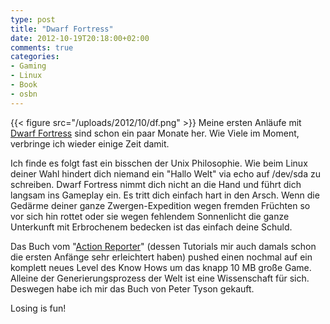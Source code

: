 ```yaml
---
type: post
title: "Dwarf Fortress"
date: 2012-10-19T20:18:00+02:00
comments: true
categories:
- Gaming
- Linux
- Book
- osbn
---
```


{{< figure src="/uploads/2012/10/df.png" >}}
Meine ersten Anläufe mit [Dwarf Fortress](http://www.bay12games.com/dwarves/) sind schon ein paar Monate her.
Wie Viele im Moment, verbringe ich wieder einige Zeit damit.

Ich finde es folgt fast ein bisschen der Unix Philosophie. Wie beim Linux deiner
Wahl hindert dich niemand ein "Hallo Welt" via echo auf /dev/sda zu schreiben.
Dwarf Fortress nimmt dich nicht an die Hand und führt dich langsam ins Gameplay ein.
Es tritt dich einfach hart in den Arsch. Wenn die Gedärme deiner ganze Zwergen-Expedition
wegen fremden Früchten so vor sich hin rottet oder sie wegen fehlendem
Sonnenlicht die ganze Unterkunft mit Erbrochenem bedecken ist das einfach deine
Schuld.

Das Buch vom "[Action Reporter](http://afteractionreporter.com/dwarf-fortress-tutorials/)" (dessen Tutorials mir auch damals schon
die ersten Anfänge sehr erleichtert haben) pushed einen nochmal auf ein komplett
neues Level des Know Hows um das knapp 10 MB große Game. Alleine der
Generierungsprozess der Welt ist eine Wissenschaft für sich. Deswegen habe ich
mir das Buch von Peter Tyson gekauft.

Losing is fun!
